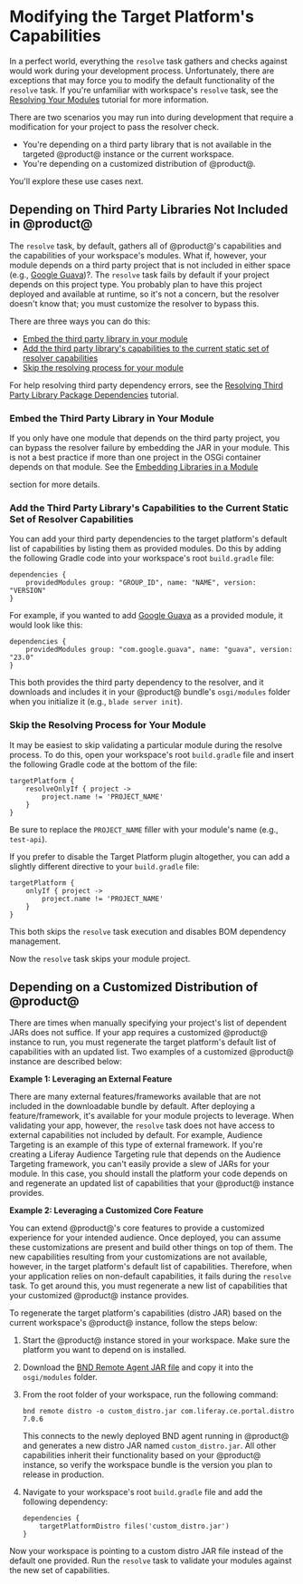 # Modifying the Target Platform's Capabilities [](id=modifying-the-target-platforms-capabilities)

In a perfect world, everything the `resolve` task gathers and checks against
would work during your development process. Unfortunately, there are exceptions
that may force you to modify the default functionality of the `resolve` task. If
you're unfamiliar with workspace's `resolve` task, see the
[Resolving Your Modules](/develop/tutorials/-/knowledge_base/7-0/resolving-your-modules)
tutorial for more information.

There are two scenarios you may run into during development that require a
modification for your project to pass the resolver check.

- You're depending on a third party library that is not available in the
  targeted @product@ instance or the current workspace.
- You're depending on a customized distribution of @product@.

You'll explore these use cases next.

## Depending on Third Party Libraries Not Included in @product@ [](id=depending-on-third-party-libraries-not-included-in-product)

The `resolve` task, by default, gathers all of @product@'s capabilities and the
capabilities of your workspace's modules. What if, however, your module depends
on a third party project that is not included in either space (e.g.,
[Google Guava](https://opensource.google.com/projects/guava))?. The `resolve`
task fails by default if your project depends on this project type. You
probably plan to have this project deployed and available at runtime, so it's
not a concern, but the resolver doesn't know that; you must customize the
resolver to bypass this.

There are three ways you can do this:

- [Embed the third party library in your module](#embed-the-third-party-library-in-your-module)
- [Add the third party library's capabilities to the current static set of resolver capabilities](#add-the-third-party-librarys-capabilities-to-the-current-static-set-of-reso)
- [Skip the resolving process for your module](#skip-the-resolving-process-for-your-module)

For help resolving third party dependency errors, see the
[Resolving Third Party Library Package Dependencies](/develop/tutorials/-/knowledge_base/7-0/adding-third-party-libraries-to-a-module)
tutorial.

### Embed the Third Party Library in Your Module [](id=embed-the-third-party-library-in-your-module)

If you only have one module that depends on the third party project, you can
bypass the resolver failure by embedding the JAR in your module. This is not
a best practice if more than one project in the OSGi container depends on that
module. See the 
[Embedding Libraries in a Module](/develop/tutorials/-/knowledge_base/7-0/adding-third-party-libraries-to-a-module#embedding-libraries-in-a-module)

section for more details.

### Add the Third Party Library's Capabilities to the Current Static Set of Resolver Capabilities [](id=add-the-third-party-librarys-capabilities-to-the-current-static-set-of-reso)

You can add your third party dependencies to the target platform's default list
of capabilities by listing them as provided modules. Do this by adding the
following Gradle code into your workspace's root `build.gradle` file:

    dependencies {
        providedModules group: "GROUP_ID", name: "NAME", version: "VERSION"
    }

For example, if you wanted to add 
[Google Guava](https://opensource.google.com/projects/guava) 
as a provided module, it would look like this:

    dependencies {
        providedModules group: "com.google.guava", name: "guava", version: "23.0"
    }

This both provides the third party dependency to the resolver, and it downloads
and includes it in your @product@ bundle's `osgi/modules` folder when you
initialize it (e.g., `blade server init`).

### Skip the Resolving Process for Your Module [](id=skip-the-resolving-process-for-your-module)

It may be easiest to skip validating a particular module during the resolve
process. To do this, open your workspace's root `build.gradle` file and insert
the following Gradle code at the bottom of the file:

    targetPlatform {
        resolveOnlyIf { project ->
            project.name != 'PROJECT_NAME'
        }
    }

Be sure to replace the `PROJECT_NAME` filler with your module's name (e.g.,
`test-api`).

If you prefer to disable the Target Platform plugin altogether, you can add a
slightly different directive to your `build.gradle` file:

    targetPlatform {
        onlyIf { project ->
            project.name != 'PROJECT_NAME'
        }
    }

This both skips the `resolve` task execution and disables BOM dependency
management. 

Now the `resolve` task skips your module project.

## Depending on a Customized Distribution of @product@ [](id=depending-on-a-customized-distribution-of-product)

There are times when manually specifying your project's list of dependent JARs
does not suffice. If your app requires a customized @product@ instance to
run, you must regenerate the target platform's default list of capabilities with
an updated list. Two examples of a customized @product@ instance are described
below:

**Example 1: Leveraging an External Feature**

There are many external features/frameworks available that are not included in
the downloadable bundle by default. After deploying a feature/framework, it's
available for your module projects to leverage. When validating your app,
however, the `resolve` task does not have access to external capabilities not
included by default. For example, Audience Targeting is an example of this type
of external framework. If you're creating a Liferay Audience Targeting rule that
depends on the Audience Targeting framework, you can't easily provide a slew of
JARs for your module. In this case, you should install the platform your code
depends on and regenerate an updated list of capabilities that your @product@
instance provides.

**Example 2: Leveraging a Customized Core Feature**

You can extend @product@'s core features to provide a customized experience for
your intended audience. Once deployed, you can assume these customizations are
present and build other things on top of them. The new capabilities resulting
from your customizations are not available, however, in the target platform's
default list of capabilities. Therefore, when your application relies on
non-default capabilities, it fails during the `resolve` task. To get around
this, you must regenerate a new list of capabilities that your customized
@product@ instance provides.

To regenerate the target platform's capabilities (distro JAR) based on the
current workspace's @product@ instance, follow the steps below:

<!-- The below process will likely be automated in Blade at some point. -Cody -->

1.  Start the @product@ instance stored in your workspace. Make sure the
    platform you want to depend on is installed.

2.  Download the
    [BND Remote Agent JAR file](https://search.maven.org/#search%7Cga%7C1%7Cbiz.aqute.remote.agent)
    and copy it into the `osgi/modules` folder.

3.  From the root folder of your workspace, run the following command:

        bnd remote distro -o custom_distro.jar com.liferay.ce.portal.distro 7.0.6

    This connects to the newly deployed BND agent running in @product@ and
    generates a new distro JAR named `custom_distro.jar`. All other capabilities
    inherit their functionality based on your @product@ instance, so verify the
    workspace bundle is the version you plan to release in production.

4.  Navigate to your workspace's root `build.gradle` file and add the following
    dependency:

        dependencies {
            targetPlatformDistro files('custom_distro.jar')
        }

Now your workspace is pointing to a custom distro JAR file instead of the
default one provided. Run the `resolve` task to validate your modules against
the new set of capabilities.
